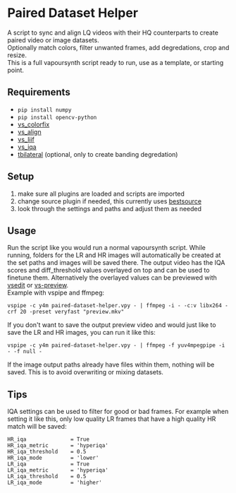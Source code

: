 # Paired Dataset Helper
A script to sync and align LQ videos with their HQ counterparts to create paired video or image datasets.  
Optionally match colors, filter unwanted frames, add degredations, crop and resize.  
This is a full vapoursynth script ready to run, use as a template, or starting point.

## Requirements
* `pip install numpy`
* `pip install opencv-python`
* [vs_colorfix](https://github.com/pifroggi/vs_colorfix)
* [vs_align](https://github.com/pifroggi/vs_align)
* [vs_liif](https://github.com/pifroggi/vs_liif)
* [vs_iqa](https://github.com/pifroggi/vs_iqa)
* [tbilateral](https://github.com/dubhater/vapoursynth-tbilateral) (optional, only to create banding degredation)

## Setup
1. make sure all plugins are loaded and scripts are imported 
2. change source plugin if needed, this currently uses [bestsource](https://github.com/vapoursynth/bestsource)
3. look through the settings and paths and adjust them as needed

## Usage
Run the script like you would run a normal vapoursynth script. While running, folders for the LR and HR images will automatically be created at the set paths and images will be saved there.
The output video has the IQA scores and diff_threshold values overlayed on top and can be used to finetune them. Alternatively the overlayed values can be previewed with [vsedit](https://github.com/YomikoR/VapourSynth-Editor) or [vs-preview](https://github.com/Jaded-Encoding-Thaumaturgy/vs-preview).  
Example with vspipe and ffmpeg:

    vspipe -c y4m paired-dataset-helper.vpy - | ffmpeg -i - -c:v libx264 -crf 20 -preset veryfast "preview.mkv"

If you don't want to save the output preview video and would just like to save the LR and HR images, you can run it like this:

    vspipe -c y4m paired-dataset-helper.vpy - | ffmpeg -f yuv4mpegpipe -i - -f null -

If the image output paths already have files within them, nothing will be saved. This is to avoid overwriting or mixing datasets.

## Tips
IQA settings can be used to filter for good or bad frames. For example when setting it like this, only low quality LR frames that have a high quality HR match will be saved:

    HR_iqa              = True
    HR_iqa_metric       = 'hyperiqa'
    HR_iqa_threshold    = 0.5
    HR_iqa_mode         = 'lower'
    LR_iqa              = True
    LR_iqa_metric       = 'hyperiqa'
    LR_iqa_threshold    = 0.5
    LR_iqa_mode         = 'higher'
